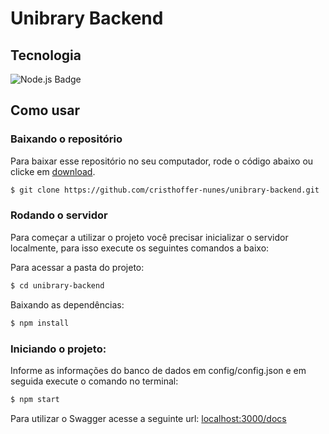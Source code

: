 # Unibrary Backend

## Tecnologia
![Node.js Badge](https://img.shields.io/badge/Node.js-43853D?style=for-the-badge&logo=node.js&logoColor=white)

## Como usar

### Baixando o repositório

Para baixar esse repositório no seu computador, rode o código abaixo ou clicke em [download](https://github.com/cristhoffer-nunes/unibrary-backend/archive/refs/heads/main.zip).

```bash
$ git clone https://github.com/cristhoffer-nunes/unibrary-backend.git
```

### Rodando o servidor

Para começar a utilizar o projeto você precisar inicializar o servidor localmente, para isso execute os seguintes comandos a baixo:

Para acessar a pasta do projeto:

```bash
$ cd unibrary-backend
```

Baixando as dependências:

```bash
$ npm install
```

### Iniciando o projeto:

Informe as informações do banco de dados em config/config.json e em seguida execute o comando no terminal:

```bash
$ npm start
```

Para utilizar o Swagger acesse a seguinte url: [localhost:3000/docs](http://localhost:8080/docs)
